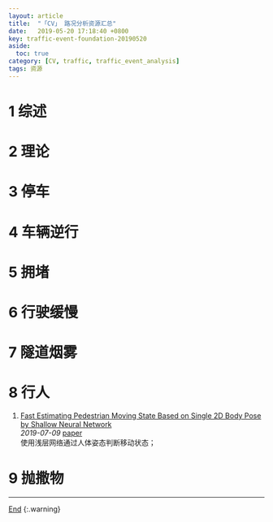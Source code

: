 ```yaml
---
layout: article
title:  "「CV」 路况分析资源汇总"
date:   2019-05-20 17:18:40 +0800
key: traffic-event-foundation-20190520
aside:
  toc: true
category: [CV, traffic, traffic_event_analysis]
tags: 资源
---
```

<span id='head'></span>


<!--more-->

# 1 综述

# 2 理论

# 3 停车

# 4 车辆逆行

# 5 拥堵

# 6 行驶缓慢

# 7 隧道烟雾

# 8 行人
1. [Fast Estimating Pedestrian Moving State Based on Single 2D Body Pose by Shallow Neural Network](http://cn.arxiv.org/abs/1907.04361)   
*2019-07-09* [paper](https://arxiv.org/abs/1907.04361)   
使用浅层网络通过人体姿态判断移动状态；   

# 9 抛撒物


-------------------  
[End](#head)
{:.warning}  
